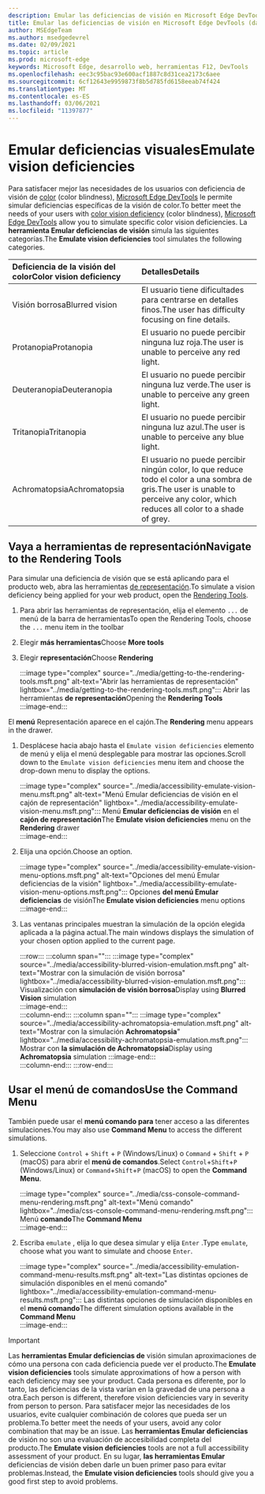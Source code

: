 ```yaml
---
description: Emular las deficiencias de visión en Microsoft Edge DevTools.
title: Emular las deficiencias de visión en Microsoft Edge DevTools (daltonismo)
author: MSEdgeTeam
ms.author: msedgedevrel
ms.date: 02/09/2021
ms.topic: article
ms.prod: microsoft-edge
keywords: Microsoft Edge, desarrollo web, herramientas F12, DevTools
ms.openlocfilehash: eec3c95bac93e600acf1887c8d31cea2173c6aee
ms.sourcegitcommit: 6cf12643e9959873f8b5d785fd6158eeab74f424
ms.translationtype: MT
ms.contentlocale: es-ES
ms.lasthandoff: 03/06/2021
ms.locfileid: "11397877"
---
```

# <a name="emulate-vision-deficiencies"></a><span data-ttu-id="4298a-104">Emular deficiencias visuales</span><span class="sxs-lookup"><span data-stu-id="4298a-104">Emulate vision deficiencies</span></span>

<span data-ttu-id="4298a-105">Para satisfacer mejor las necesidades de los usuarios con deficiencia de visión de [color][ColorblindawarenessMain] \(color blindness\), [Microsoft Edge DevTools][DevtoolsIndex] le permite simular deficiencias específicas de la visión de color.</span><span class="sxs-lookup"><span data-stu-id="4298a-105">To better meet the needs of your users with [color vision deficiency][ColorblindawarenessMain] \(color blindness\), [Microsoft Edge DevTools][DevtoolsIndex] allow you to simulate specific color vision deficiencies.</span></span>  <span data-ttu-id="4298a-106">La **herramienta Emular deficiencias de visión** simula las siguientes categorías.</span><span class="sxs-lookup"><span data-stu-id="4298a-106">The **Emulate vision deficiencies** tool simulates the following categories.</span></span>  

| <span data-ttu-id="4298a-107">Deficiencia de la visión del color</span><span class="sxs-lookup"><span data-stu-id="4298a-107">Color vision deficiency</span></span> | <span data-ttu-id="4298a-108">Detalles</span><span class="sxs-lookup"><span data-stu-id="4298a-108">Details</span></span> |  
|:--- |:--- |  
| <span data-ttu-id="4298a-109">Visión borrosa</span><span class="sxs-lookup"><span data-stu-id="4298a-109">Blurred vision</span></span> | <span data-ttu-id="4298a-110">El usuario tiene dificultades para centrarse en detalles finos.</span><span class="sxs-lookup"><span data-stu-id="4298a-110">The user has difficulty focusing on fine details.</span></span> |  
| <span data-ttu-id="4298a-111">Protanopia</span><span class="sxs-lookup"><span data-stu-id="4298a-111">Protanopia</span></span> | <span data-ttu-id="4298a-112">El usuario no puede percibir ninguna luz roja.</span><span class="sxs-lookup"><span data-stu-id="4298a-112">The user is unable to perceive any red light.</span></span> |  
| <span data-ttu-id="4298a-113">Deuteranopia</span><span class="sxs-lookup"><span data-stu-id="4298a-113">Deuteranopia</span></span> | <span data-ttu-id="4298a-114">El usuario no puede percibir ninguna luz verde.</span><span class="sxs-lookup"><span data-stu-id="4298a-114">The user is unable to perceive any green light.</span></span> |  
| <span data-ttu-id="4298a-115">Tritanopia</span><span class="sxs-lookup"><span data-stu-id="4298a-115">Tritanopia</span></span> | <span data-ttu-id="4298a-116">El usuario no puede percibir ninguna luz azul.</span><span class="sxs-lookup"><span data-stu-id="4298a-116">The user is unable to perceive any blue light.</span></span> |  
| <span data-ttu-id="4298a-117">Achromatopsia</span><span class="sxs-lookup"><span data-stu-id="4298a-117">Achromatopsia</span></span> | <span data-ttu-id="4298a-118">El usuario no puede percibir ningún color, lo que reduce todo el color a una sombra de gris.</span><span class="sxs-lookup"><span data-stu-id="4298a-118">The user is unable to perceive any color, which reduces all color to a shade of grey.</span></span> |  

## <a name="navigate-to-the-rendering-tools"></a><span data-ttu-id="4298a-119">Vaya a herramientas de representación</span><span class="sxs-lookup"><span data-stu-id="4298a-119">Navigate to the Rendering Tools</span></span>  

<span data-ttu-id="4298a-120">Para simular una deficiencia de visión que se está aplicando para el producto web, abra las herramientas [de representación][DevtoolsRenderingToolsIndex].</span><span class="sxs-lookup"><span data-stu-id="4298a-120">To simulate a vision deficiency being applied for your web product, open the [Rendering Tools][DevtoolsRenderingToolsIndex].</span></span>  

1.  <span data-ttu-id="4298a-121">Para abrir las herramientas de representación, elija el elemento `...` de menú de la barra de herramientas</span><span class="sxs-lookup"><span data-stu-id="4298a-121">To open the Rendering Tools, choose the `...` menu item in the toolbar</span></span>  
1.  <span data-ttu-id="4298a-122">Elegir **más herramientas**</span><span class="sxs-lookup"><span data-stu-id="4298a-122">Choose **More tools**</span></span>  
1.  <span data-ttu-id="4298a-123">Elegir **representación**</span><span class="sxs-lookup"><span data-stu-id="4298a-123">Choose **Rendering**</span></span>  
    
    :::image type="complex" source="../media/getting-to-the-rendering-tools.msft.png" alt-text="Abrir las herramientas de representación" lightbox="../media/getting-to-the-rendering-tools.msft.png":::
       <span data-ttu-id="4298a-125">Abrir las herramientas **de representación**</span><span class="sxs-lookup"><span data-stu-id="4298a-125">Opening the **Rendering Tools**</span></span>  
    :::image-end:::  

<span data-ttu-id="4298a-126">El **menú** Representación aparece en el cajón.</span><span class="sxs-lookup"><span data-stu-id="4298a-126">The **Rendering** menu appears in the drawer.</span></span>  

1.  <span data-ttu-id="4298a-127">Desplácese hacia abajo hasta el `Emulate vision deficiencies` elemento de menú y elija el menú desplegable para mostrar las opciones.</span><span class="sxs-lookup"><span data-stu-id="4298a-127">Scroll down to the `Emulate vision deficiencies` menu item and choose the drop-down menu to display the options.</span></span>  
    
    :::image type="complex" source="../media/accessibility-emulate-vision-menu.msft.png" alt-text="Menú Emular deficiencias de visión en el cajón de representación" lightbox="../media/accessibility-emulate-vision-menu.msft.png":::
       <span data-ttu-id="4298a-129">Menú **Emular deficiencias de visión** en el **cajón de representación**</span><span class="sxs-lookup"><span data-stu-id="4298a-129">The **Emulate vision deficiencies** menu on the **Rendering** drawer</span></span>  
    :::image-end:::  
    
1.  <span data-ttu-id="4298a-130">Elija una opción.</span><span class="sxs-lookup"><span data-stu-id="4298a-130">Choose an option.</span></span>  
    
    :::image type="complex" source="../media/accessibility-emulate-vision-menu-options.msft.png" alt-text="Opciones del menú Emular deficiencias de la visión" lightbox="../media/accessibility-emulate-vision-menu-options.msft.png":::
       <span data-ttu-id="4298a-132">Opciones **del menú Emular deficiencias** de visión</span><span class="sxs-lookup"><span data-stu-id="4298a-132">The **Emulate vision deficiencies** menu options</span></span>  
    :::image-end:::  
    
1.  <span data-ttu-id="4298a-133">Las ventanas principales muestran la simulación de la opción elegida aplicada a la página actual.</span><span class="sxs-lookup"><span data-stu-id="4298a-133">The main windows displays the simulation of your chosen option applied to the current page.</span></span>  
    
    :::row:::
       :::column span="":::
          :::image type="complex" source="../media/accessibility-blurred-vision-emulation.msft.png" alt-text="Mostrar con la simulación de visión borrosa" lightbox="../media/accessibility-blurred-vision-emulation.msft.png":::
             <span data-ttu-id="4298a-135">Visualización con **simulación de visión borrosa**</span><span class="sxs-lookup"><span data-stu-id="4298a-135">Display using **Blurred Vision** simulation</span></span>  
          :::image-end:::  
       :::column-end:::
       :::column span="":::
          :::image type="complex" source="../media/accessibility-achromatopsia-emulation.msft.png" alt-text="Mostrar con la simulación **Achromatopsia**" lightbox="../media/accessibility-achromatopsia-emulation.msft.png":::
             <span data-ttu-id="4298a-137">Mostrar con **la simulación de Achromatopsia**</span><span class="sxs-lookup"><span data-stu-id="4298a-137">Display using **Achromatopsia** simulation</span></span> :::image-end:::  
       :::column-end:::
    :::row-end:::
    
## <a name="use-the-command-menu"></a><span data-ttu-id="4298a-138">Usar el menú de comandos</span><span class="sxs-lookup"><span data-stu-id="4298a-138">Use the Command Menu</span></span>  

<span data-ttu-id="4298a-139">También puede usar el **menú comando para** tener acceso a las diferentes simulaciones.</span><span class="sxs-lookup"><span data-stu-id="4298a-139">You may also use **Command Menu** to access the different simulations.</span></span>  

1.  <span data-ttu-id="4298a-140">Seleccione `Control` + `Shift` + `P` \(Windows/Linux\) o `Command` + `Shift` + `P` \(macOS\) para abrir el **menú de comandos**.</span><span class="sxs-lookup"><span data-stu-id="4298a-140">Select `Control`+`Shift`+`P` \(Windows/Linux\) or `Command`+`Shift`+`P` \(macOS\) to open the **Command Menu**.</span></span>  
    
    :::image type="complex" source="../media/css-console-command-menu-rendering.msft.png" alt-text="Menú comando" lightbox="../media/css-console-command-menu-rendering.msft.png":::
       <span data-ttu-id="4298a-142">Menú **comando**</span><span class="sxs-lookup"><span data-stu-id="4298a-142">The **Command Menu**</span></span>  
    :::image-end:::  
    
1.  <span data-ttu-id="4298a-143">Escriba `emulate` , elija lo que desea simular y elija `Enter` .</span><span class="sxs-lookup"><span data-stu-id="4298a-143">Type `emulate`, choose what you want to simulate and choose `Enter`.</span></span>  
    
    :::image type="complex" source="../media/accessibility-emulation-command-menu-results.msft.png" alt-text="Las distintas opciones de simulación disponibles en el menú comando" lightbox="../media/accessibility-emulation-command-menu-results.msft.png":::
       <span data-ttu-id="4298a-145">Las distintas opciones de simulación disponibles en el **menú comando**</span><span class="sxs-lookup"><span data-stu-id="4298a-145">The different simulation options available in the **Command Menu**</span></span>  
    :::image-end:::  
    
> [!IMPORTANT]
> <span data-ttu-id="4298a-146">Las **herramientas Emular deficiencias de** visión simulan aproximaciones de cómo una persona con cada deficiencia puede ver el producto.</span><span class="sxs-lookup"><span data-stu-id="4298a-146">The **Emulate vision deficiencies** tools simulate approximations of how a person with each deficiency may see your product.</span></span>  <span data-ttu-id="4298a-147">Cada persona es diferente, por lo tanto, las deficiencias de la vista varían en la gravedad de una persona a otra.</span><span class="sxs-lookup"><span data-stu-id="4298a-147">Each person is different, therefore vision deficiencies vary in severity from person to person.</span></span>  <span data-ttu-id="4298a-148">Para satisfacer mejor las necesidades de los usuarios, evite cualquier combinación de colores que pueda ser un problema.</span><span class="sxs-lookup"><span data-stu-id="4298a-148">To better meet the needs of your users, avoid any color combination that may be an issue.</span></span>  <span data-ttu-id="4298a-149">Las **herramientas Emular deficiencias** de visión no son una evaluación de accesibilidad completa del producto.</span><span class="sxs-lookup"><span data-stu-id="4298a-149">The **Emulate vision deficiencies** tools are not a full accessibility assessment of your product.</span></span>  <span data-ttu-id="4298a-150">En su lugar, **las herramientas Emular** deficiencias de visión deben darle un buen primer paso para evitar problemas.</span><span class="sxs-lookup"><span data-stu-id="4298a-150">Instead, the **Emulate vision deficiencies** tools should  give you a good first step to avoid problems.</span></span>  

<!-- links -->  

[DevToolsIndex]: ../index.md "Herramientas de desarrollo de Microsoft Edge (Chromium) | Microsoft Docs"  
[DevtoolsRenderingToolsIndex]: ../rendering-tools/index.md "Analizar el rendimiento en tiempo de ejecución | Microsoft Docs"  

[ColorblindawarenessMain]: http://www.colourblindawareness.org "La organización de concienciación de ciegos de color"  

[AmfcbMain]: https://www.amfcb.org "The American Foundation for the Color Blind (AFCB)"  
